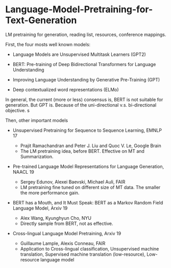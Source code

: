 # Language-Model-Pretraining-for-Text-Generation
LM pretraining for generation, reading list, resources, conference mappings. 

First, the four mosts well known models: 

* Language Models are Unsupervised Multitask Learners (GPT2)

* BERT: Pre-training of Deep Bidirectional Transformers for Language Understanding

* Improving Language Understanding by Generative Pre-Training (GPT)

* Deep contextualized word representations (ELMo)

In general, the current (more or less) consensus is, BERT is not suitable for generation. But GPT is. Because of the uni-directional v.s. bi-directional objective. s

Then, other important models 

* Unsupervised Pretraining for Sequence to Sequence Learning, EMNLP 17 
  * Prajit Ramachandran and Peter J. Liu and Quoc V. Le, Google Brain 
  * The LM pretraining idea, before BERT. Effective on MT and Summarization. 

* Pre-trained Language Model Representations for Language Generation, NAACL 19
  * Sergey Edunov, Alexei Baevski, Michael Auli, FAIR
  * LM pretraining fine tuned on different size of MT data. The smaller the more performance gain. 

* BERT has a Mouth, and It Must Speak: BERT as a Markov Random Field Language Model, Arxiv 19 
  * Alex Wang, Kyunghyun Cho, NYU 
  * Directly sample from BERT, not as effective. 

* Cross-lingual Language Model Pretraining, Arxiv 19 
  * Guillaume Lample, Alexis Conneau, FAIR 
  * Application to Cross-lingual classification, Unsupervised machine translation, Supervised machine translation (low-resource), Low-resource language model 
